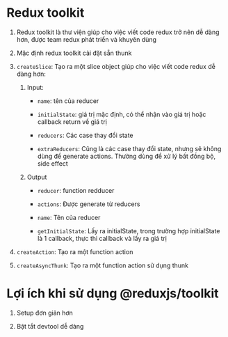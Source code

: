 # Redux toolkit

1. Redux toolkit là thư viện giúp cho việc viết code redux trở nên dễ dàng hơn, được team redux phát triển và khuyên dùng

2. Mặc định redux toolkit cài đặt sẵn thunk

3. `createSlice`: Tạo ra một slice object giúp cho việc viết code redux dễ dàng hơn:

    1. Input:

        - `name`: tên của reducer

        - `initialState`: giá trị mặc định, có thể nhận vào giá trị hoặc callback return về giá trị

        - `reducers`: Các case thay đổi state

        - `extraReducers`: Cũng là các case thay đổi state, nhưng sẽ không dùng để generate actions. Thường dùng để xử lý bất đồng bộ, side effect

    2. Output

        - `reducer`: function redducer

        - `actions`: Được generate từ reducers
        
        - `name`: Tên của reducer

        - `getInitialState`: Lấy ra initialState, trong trường hợp initialState là 1 callback, thực thi callback và lấy ra giá trị



4. `createAction`: Tạo ra một function action

5. `createAsyncThunk`: Tạo ra một function action sử dụng thunk


# Lợi ích khi sử dụng @reduxjs/toolkit

1. Setup đơn giản hơn

2. Bật tắt devtool dễ dàng